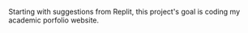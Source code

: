 Starting with suggestions from Replit, this project's goal is coding my academic porfolio website. 
